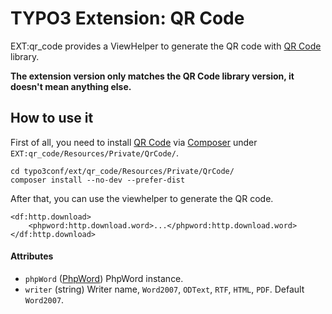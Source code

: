 # TYPO3 Extension: QR Code

EXT:qr_code provides a ViewHelper to generate the QR code with [QR Code](https://github.com/endroid/qr-code) library.

**The extension version only matches the QR Code library version, it doesn't mean anything else.**

## How to use it

First of all, you need to install [QR Code](https://github.com/endroid/qr-code) via [Composer](https://getcomposer.org/) under `EXT:qr_code/Resources/Private/QrCode/`.

    cd typo3conf/ext/qr_code/Resources/Private/QrCode/
    composer install --no-dev --prefer-dist

After that, you can use the viewhelper to generate the QR code.

    <df:http.download>
        <phpword:http.download.word>...</phpword:http.download.word>
    </df:http.download>

#### Attributes

- `phpWord` ([PhpWord](https://github.com/PHPOffice/PHPWord/blob/develop/src/PhpWord/PhpWord.php)) PhpWord instance.
- `writer` (string) Writer name, `Word2007`, `ODText`, `RTF`, `HTML`, `PDF`. Default `Word2007`.